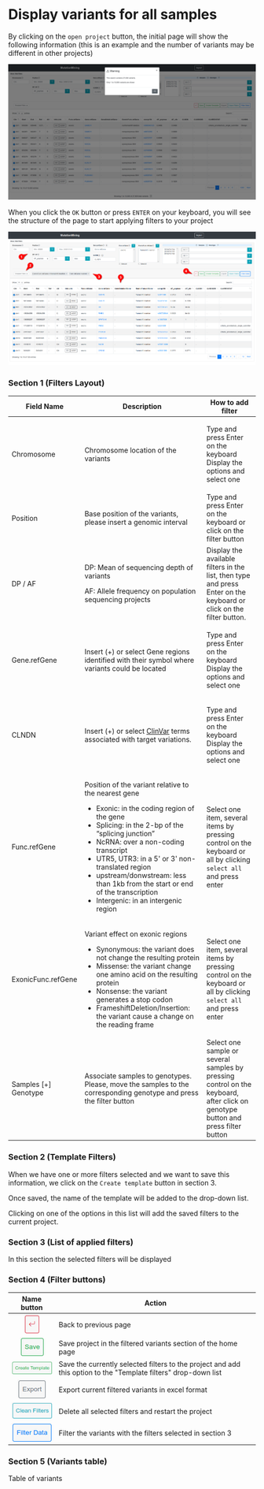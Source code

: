 # Display variants for all samples

By clicking on the `open project` button, the initial page will show the following information (this is an example and the number of variants may be different in other projects)

![](../.gitbook/assets/open-project.png)

When you click the `OK` button or press `ENTER` on your keyboard, you will see the structure of the page to start applying filters to your project

![](../.gitbook/assets/open-project-structure.png)

### Section 1 (Filters Layout)

| Field Name             | Description                                                                                                                                                                                                                                                                                                                                                                                                                 | How to add filter                                                                                                                |
| ---------------------- | --------------------------------------------------------------------------------------------------------------------------------------------------------------------------------------------------------------------------------------------------------------------------------------------------------------------------------------------------------------------------------------------------------------------------- | -------------------------------------------------------------------------------------------------------------------------------- |
| Chromosome             | Chromosome location of the variants                                                                                                                                                                                                                                                                                                                                                                                         | <p>Type and press Enter on the keyboard<br>Display the options and select one</p>                                                |
| Position               | Base position of the variants, please insert a genomic interval                                                                                                                                                                                                                                                                                                                                                             | Type and press Enter on the keyboard or click on the filter button                                                               |
| DP / AF                | <p>DP: Mean of sequencing depth of variants</p><p></p><p>AF: Allele frequency on population sequencing projects</p>                                                                                                                                                                                                                                                                                                         | Display the available filters in the list, then type and press Enter on the keyboard or click on the filter button.              |
| Gene.refGene           | Insert (+) or select Gene regions identified with their symbol where variants could be located                                                                                                                                                                                                                                                                                                                              | <p>Type and press Enter on the keyboard<br>Display the options and select one</p>                                                |
| CLNDN                  | Insert (+) or select [ClinVar](https://www.ncbi.nlm.nih.gov/clinvar/) terms associated with target variations.                                                                                                                                                                                                                                                                                                              | <p>Type and press Enter on the keyboard<br>Display the options and select one</p>                                                |
| Func.refGene           | <p></p><p>Position of the variant relative to the nearest gene</p><ul><li>Exonic: in the coding region of the gene</li><li>Splicing: in the 2-bp of the “splicing junction”</li><li>NcRNA: over a non-coding transcript</li><li>UTR5, UTR3: in a 5' or 3' non-translated region</li><li>upstream/donwstream: less than 1kb from the start or end of the transcription</li><li>Intergenic: in an intergenic region</li></ul> | Select one item, several items by pressing control on the keyboard or all by clicking `select all` and press enter               |
| ExonicFunc.refGene     | <p></p><p>Variant effect on exonic regions</p><ul><li>Synonymous: the variant does not change the resulting protein</li><li>Missense: the variant change one amino acid on the resulting protein</li><li>Nonsense: the variant generates a stop codon</li><li>FrameshiftDeletion/Insertion: the variant cause a change on the reading frame</li></ul>                                                                       | Select one item, several items by pressing control on the keyboard or all by clicking `select all` and press enter               |
| Samples \[+] Genotype  | Associate samples to genotypes. Please, move the samples to the corresponding genotype and press the filter button                                                                                                                                                                                                                                                                                                          | Select one sample or several samples by pressing control on the keyboard, after click on genotype button and press filter button |

### Section 2 (Template Filters)

When we have one or more filters selected and we want to save this information, we click on the `Create template` button in section 3.&#x20;

Once saved, the name of the template will be added to the drop-down list.&#x20;

Clicking on one of the options in this list will add the saved filters to the current project.

### Section 3 (List of applied filters)

In this section the selected filters will be displayed

### Section 4 (Filter buttons)

| Name button | Action |
| :---: | --- |
| ![](../.gitbook/assets/button-back-arrow.png) | Back to previous page |
| ![](../.gitbook/assets/button-save.png) | Save project in the filtered variants section of the home page |
| ![](../.gitbook/assets/button-template.png) | Save the currently selected filters to the project and add this option to the "Template filters" drop-down list |
| ![](../.gitbook/assets/button-export.png) | Export current filtered variants in excel format |
| ![](../.gitbook/assets/button-clean-filters.png) | Delete all selected filters and restart the project |
| ![](../.gitbook/assets/button-filter-data.png) | Filter the variants with the filters selected in section 3 |

### Section 5 (Variants table)

Table of variants
